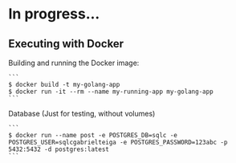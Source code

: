 # In progress...

## Executing with Docker

Building and running the Docker image:

    ```
    $ docker build -t my-golang-app
    $ docker run -it --rm --name my-running-app my-golang-app
    ```

Database (Just for testing, without volumes)

    ```
    $ docker run --name post -e POSTGRES_DB=sqlc -e POSTGRES_USER=sqlcgabrielteiga -e POSTGRES_PASSWORD=123abc -p 5432:5432 -d postgres:latest
    ```